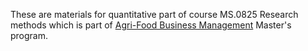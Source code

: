 These are materials for quantitative part of course MS.0825 Research methods which is part of [Agri-Food Business Management](https://www.emu.ee/en/admissions/agri-food-business-management/) Master's program.
